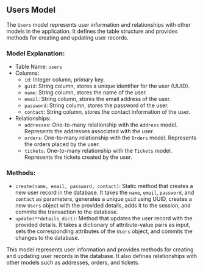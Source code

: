## Users Model

The `Users` model represents user information and relationships with other models in the application. It defines the table structure and provides methods for creating and updating user records.

### Model Explanation:

- Table Name: `users`
- Columns:
  - `id`: Integer column, primary key.
  - `guid`: String column, stores a unique identifier for the user (UUID).
  - `name`: String column, stores the name of the user.
  - `email`: String column, stores the email address of the user.
  - `password`: String column, stores the password of the user.
  - `contact`: String column, stores the contact information of the user.
- Relationships:
  - `addresses`: One-to-many relationship with the `Address` model. Represents the addresses associated with the user.
  - `orders`: One-to-many relationship with the `Orders` model. Represents the orders placed by the user.
  - `tickets`: One-to-many relationship with the `Tickets` model. Represents the tickets created by the user.

### Methods:

- `create(name, email, password, contact)`: Static method that creates a new user record in the database. It takes the `name`, `email`, `password`, and `contact` as parameters, generates a unique `guid` using UUID, creates a new `Users` object with the provided details, adds it to the session, and commits the transaction to the database.
- `update(**details_dict)`: Method that updates the user record with the provided details. It takes a dictionary of attribute-value pairs as input, sets the corresponding attributes of the `Users` object, and commits the changes to the database.

This model represents user information and provides methods for creating and updating user records in the database. It also defines relationships with other models such as addresses, orders, and tickets.
